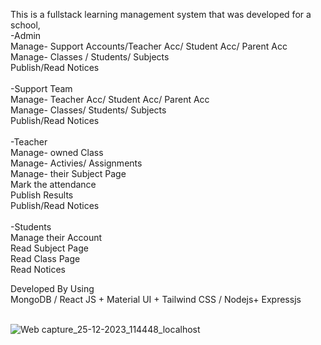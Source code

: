 This is a fullstack learning management system that was developed for a school, 
<br/>
-Admin<br/>
Manage- Support Accounts/Teacher Acc/ Student Acc/ Parent Acc<br/>
Manage- Classes /  Students/ Subjects<br/>
Publish/Read Notices<br/>
<br/>
-Support Team<br/>
Manage-  Teacher Acc/ Student Acc/ Parent Acc<br/>
Manage-  Classes/ Students/ Subjects<br/>
Publish/Read Notices<br/>
<br/>
-Teacher<br/>
Manage- owned Class<br/>
Manage- Activies/ Assignments<br/>
Manage- their Subject Page<br/>
Mark the attendance<br/>
Publish Results<br/>
Publish/Read Notices<br/>
<br/>
-Students<br/>
Manage their Account<br/>
Read Subject Page<br/>
Read Class Page<br/>
Read Notices<br/>

Developed By Using <br/>
MongoDB / React JS + Material UI + Tailwind CSS / Nodejs+ Expressjs<br/><br/>

![Web capture_25-12-2023_114448_localhost](https://github.com/Nimsaramahagedara/Project-Management-System/assets/school.jpg)
